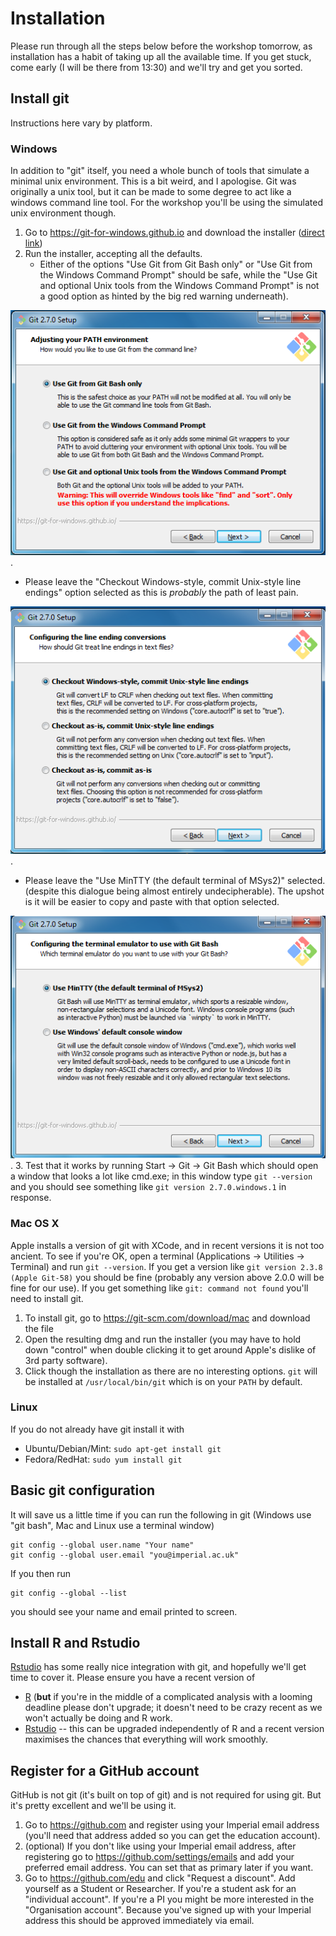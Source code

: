 # Installation

Please run through all the steps below before the workshop tomorrow, as installation has a habit of taking up all the available time.  If you get stuck, come early (I will be there from 13:30) and we'll try and get you sorted.

## Install git

Instructions here vary by platform.

### Windows

In addition to "git" itself, you need a whole bunch of tools that simulate a minimal unix environment.  This is a bit weird, and I apologise.  Git was originally a unix tool, but it can be made to some degree to act like a windows command line tool.  For the workshop you'll be using the simulated unix environment though.

1. Go to https://git-for-windows.github.io and download the installer ([direct link](https://github.com/git-for-windows/git/releases/download/v2.7.0.windows.1/Git-2.7.0-32-bit.exe))
2. Run the installer, accepting all the defaults.
   * Either of the options "Use Git from Git Bash only" or "Use Git from the Windows Command Prompt" should be safe, while the "Use Git and optional Unix tools from the Windows Command Prompt" is not a good option as hinted by the big red warning underneath).

![windows-git-install-path](pics/windows-git-install-path.png).
   * Please leave the "Checkout Windows-style, commit Unix-style line endings" option selected as this is _probably_ the path of least pain.

![windows-git-line-endings](pics/windows-git-line-endings.png).
   * Please leave the "Use MinTTY (the default terminal of MSys2)" selected. (despite this dialogue being almost entirely undecipherable).  The upshot is it will be easier to copy and paste with that option selected.

![windows-git-terminal](pics/windows-git-terminal.png).
3. Test that it works by running Start -> Git -> Git Bash which should open a window that looks a lot like cmd.exe; in this window type `git --version` and you should see something like `git version 2.7.0.windows.1` in response.

### Mac OS X

Apple installs a version of git with XCode, and in recent versions it is not too ancient.  To see if you're OK, open a terminal (Applications -> Utilities -> Terminal) and run `git --version`.  If you get a version like `git version 2.3.8 (Apple Git-58)` you should be fine (probably any version above 2.0.0 will be fine for our use).  If you get something like `git: command not found` you'll need to install git.

1. To install git, go to https://git-scm.com/download/mac and download the file
2. Open the resulting dmg and run the installer (you may have to hold down "control" when double clicking it to get around Apple's dislike of 3rd party software).
3. Click though the installation as there are no interesting options.  `git` will be installed at `/usr/local/bin/git` which is on your `PATH` by default.

### Linux

If you do not already have git install it with

* Ubuntu/Debian/Mint: `sudo apt-get install git`
* Fedora/RedHat: `sudo yum install git`

## Basic git configuration

It will save us a little time if you can run the following in git (Windows use "git bash", Mac and Linux use a terminal window)

```
git config --global user.name "Your name"
git config --global user.email "you@imperial.ac.uk"
```

If you then run

```
git config --global --list
```

you should see your name and email printed to screen.

## Install R and Rstudio

[Rstudio](https://rstudio.com) has some really nice integration with git, and hopefully we'll get time to cover it.  Please ensure you have a recent version of

* [R](https://cran.r-project.org/) (**but** if you're in the middle of a complicated analysis with a looming deadline please don't upgrade; it doesn't need to be crazy recent as we won't actually be doing and R work.
* [Rstudio](https://www.rstudio.com/products/rstudio/download/) -- this can be upgraded independently of R and a recent version maximises the chances that everything will work smoothly.

## Register for a GitHub account

GitHub is not git (it's built on top of git) and is not required for using git.  But it's pretty excellent and we'll be using it.

1. Go to https://github.com and register using your Imperial email address (you'll need that address added so you can get the education account).
2. (optional) If you don't like using your Imperial email address, after registering go to https://github.com/settings/emails and add your preferred email address. You can set that as primary later if you want.
3. Go to https://github.com/edu and click "Request a discount".  Add yourself as a Student or Researcher.  If you're a student ask for an "individual account".  If you're a PI you might be more interested in the "Organisation account".  Because you've signed up with your Imperial address this should be approved immediately via email.

